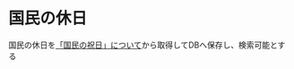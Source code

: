 # 国民の休日

国民の休日を[「国民の祝日」について](https://www8.cao.go.jp/chosei/shukujitsu/gaiyou.html)から取得してDBへ保存し、検索可能とする

